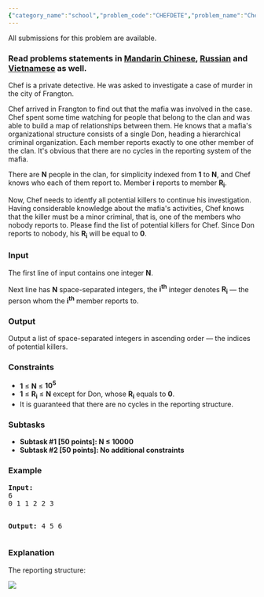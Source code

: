 ```yaml
---
{"category_name":"school","problem_code":"CHEFDETE","problem_name":"Chef-Detective","languages_supported":{"0":"ADA","1":"ASM","2":"BASH","3":"BF","4":"C","5":"C99 strict","6":"CAML","7":"CLOJ","8":"CLPS","9":"CPP 4.3.2","10":"CPP 4.9.2","11":"CPP14","12":"CS2","13":"D","14":"ERL","15":"FORT","16":"FS","17":"GO","18":"HASK","19":"ICK","20":"ICON","21":"JAVA","22":"JS","23":"LISP clisp","24":"LISP sbcl","25":"LUA","26":"NEM","27":"NICE","28":"NODEJS","29":"PAS fpc","30":"PAS gpc","31":"PERL","32":"PERL6","33":"PHP","34":"PIKE","35":"PRLG","36":"PYPY","37":"PYTH","38":"PYTH 3.4","39":"RUBY","40":"SCALA","41":"SCM chicken","42":"SCM guile","43":"SCM qobi","44":"ST","45":"TCL","46":"TEXT","47":"WSPC"},"max_timelimit":1,"source_sizelimit":50000,"problem_author":"cenadar","problem_tester":"iscsi","date_added":"11-10-2015","tags":{"0":"cakewalk","1":"cenadar","2":"feb16","3":"hashing","4":"tree"},"editorial_url":"http://discuss.codechef.com/problems/CHEFDETE","time":{"view_start_date":1455528600,"submit_start_date":1455528600,"visible_start_date":1455528600,"end_date":1735669800},"layout":"problem"}
---
```

<span class="solution-visible-txt">All submissions for this problem are available.</span><h3> Read problems statements in <a target="_blank" href="http://www.codechef.com/download/translated/FEB16/mandarin/CHEFDETE.pdf">Mandarin Chinese</a>, <a target="_blank" href="http://www.codechef.com/download/translated/FEB16/russian/CHEFDETE.pdf">Russian</a> and <a target="_blank" href="http://www.codechef.com/download/translated/FEB16/vietnamese/CHEFDETE.pdf">Vietnamese</a> as well.</h3>

<p>Chef is a private detective. He was asked to investigate a case of murder in the city of Frangton.</p>
<p>Chef arrived in Frangton to find out that the mafia was involved in the case. Chef spent some time watching for people that belong to the clan and was able to build a map of relationships between them. He knows that a mafia's organizational structure consists of a single Don, heading a hierarchical criminal organization. Each member reports exactly to one other member of the clan. It's obvious that there are no cycles in the reporting system of the mafia.</p>
<p>There are <b>N</b> people in the clan, for simplicity indexed from <b>1</b> to <b>N</b>, and Chef knows who each of them report to. Member <b>i</b> reports to member <b>R<sub>i</sub></b>.</p>
<p>Now, Chef needs to identfy all potential killers to continue his investigation. Having considerable knowledge about the mafia's activities, Chef knows that the killer must be a minor criminal, that is, one of the members who nobody reports to. Please find the list of potential killers for Chef. Since Don reports to nobody, his <b>R<sub>i</sub></b> will be equal to <b>0</b>.</p>

<h3>Input</h3>
<p>The first line of input contains one integer <b>N</b>.</p>
<p>Next line has <b>N</b> space-separated integers, the <b>i<sup>th</sup></b> integer denotes <b>R<sub>i</sub></b> — the person whom the <b>i<sup>th</sup></b> member reports to.</p>

<h3>Output</h3>
<p>Output a list of space-separated integers in ascending order — the indices of potential killers.</p>

<h3>Constraints</h3>
<ul>
<li><b>1</b> ≤ <b>N</b> ≤ <b>10<sup>5</sup></b></li>
<li><b>1</b> ≤ <b>R<sub>i</sub></b> ≤ <b>N</b> except for Don, whose <b>R<sub>i</sub></b> equals to <b>0</b>.</li>
<li>It is guaranteed that there are no cycles in the reporting structure.</li>
</ul>

<h3>Subtasks</h3>
<ul>
<li><b>Subtask #1 [50 points]: N ≤ 10000</b></li>
<li><b>Subtask #2 [50 points]: No additional constraints</b></li>
</ul>

<h3>Example</h3>
<pre><b>Input:</b>
6
0 1 1 2 2 3

<b>Output:</b>
4 5 6
</pre>

<h3>Explanation</h3>
<p>The reporting structure:</p>
<img src="https://lh3.googleusercontent.com/UrdUW05iT_LOZiLTYN51Khch-mIuc8NjhtOISQZZ1y_N24kkUZxFvGGNGKSE9sh_Qxxa3MqcI0o6ppT0J8YsQ9UYMP7GGA9mrASzAhErKZq5ALY5doBsDUGxndatF2dNKxpJdvD4xKpEpmhl_yLGjfU_cLPf4ylKSH01v_-w_xv7b5H_DokIRpIJSW7sUmLkVG7uYCVSR9Es8QwFZO5FBJpC-DPo4liLZYhHPpcWt1rZq2afrajg6gwrKzMYlDVT1TcXa2IUGZSfXL_jqgkGOEVIHweFh9nouuqEfPfapchv_hFxa3CqeXcK9sa8HEvr4EUW3kx0cmDAGjWH4xDzMzEsWiVyZINbQeocOKaledrfspyXZyaL1Pls7vKKH5OkUwKuzMG0jc24iCuq2M7kJgLoVmld5Wn-AsYTpaGYpn3oMnudnfJG5jUkdZ0rC7Ak_n-N5G2MuyH93gA_MGLMf-ko3s22LFGqTnSf1dTipyEgU1KiX9k5c2hyjfHVP6WMtoITZk0usFiKPbqkh0EDKa-fl5KYuWoMVr9ag5lPxQk=w412-h416-no" />
